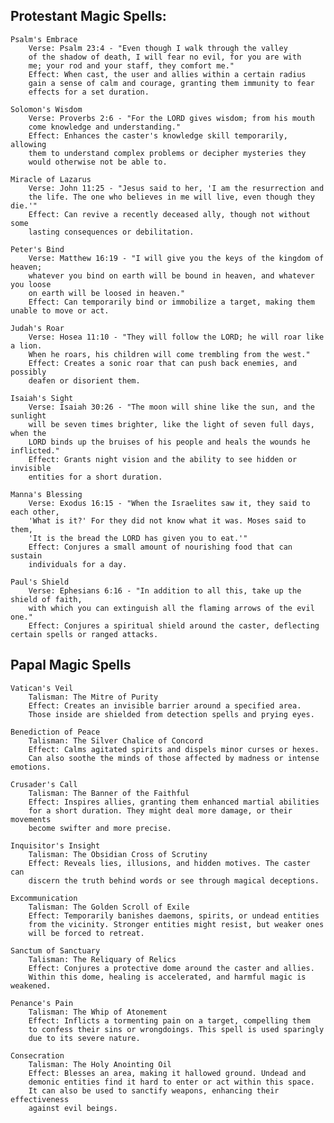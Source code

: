 ## Protestant Magic Spells:

    Psalm's Embrace
        Verse: Psalm 23:4 - "Even though I walk through the valley 
        of the shadow of death, I will fear no evil, for you are with
        me; your rod and your staff, they comfort me."
        Effect: When cast, the user and allies within a certain radius
        gain a sense of calm and courage, granting them immunity to fear
        effects for a set duration.

    Solomon's Wisdom
        Verse: Proverbs 2:6 - "For the LORD gives wisdom; from his mouth
        come knowledge and understanding."
        Effect: Enhances the caster's knowledge skill temporarily, allowing
        them to understand complex problems or decipher mysteries they 
        would otherwise not be able to.

    Miracle of Lazarus
        Verse: John 11:25 - "Jesus said to her, 'I am the resurrection and 
        the life. The one who believes in me will live, even though they die.'"
        Effect: Can revive a recently deceased ally, though not without some
        lasting consequences or debilitation.

    Peter's Bind
        Verse: Matthew 16:19 - "I will give you the keys of the kingdom of heaven;
        whatever you bind on earth will be bound in heaven, and whatever you loose 
        on earth will be loosed in heaven."
        Effect: Can temporarily bind or immobilize a target, making them unable to move or act.

    Judah's Roar
        Verse: Hosea 11:10 - "They will follow the LORD; he will roar like a lion.
        When he roars, his children will come trembling from the west."
        Effect: Creates a sonic roar that can push back enemies, and possibly 
        deafen or disorient them.

    Isaiah's Sight
        Verse: Isaiah 30:26 - "The moon will shine like the sun, and the sunlight 
        will be seven times brighter, like the light of seven full days, when the
        LORD binds up the bruises of his people and heals the wounds he inflicted."
        Effect: Grants night vision and the ability to see hidden or invisible 
        entities for a short duration.

    Manna's Blessing
        Verse: Exodus 16:15 - "When the Israelites saw it, they said to each other,
        'What is it?' For they did not know what it was. Moses said to them, 
        'It is the bread the LORD has given you to eat.'"
        Effect: Conjures a small amount of nourishing food that can sustain 
        individuals for a day.

    Paul's Shield
        Verse: Ephesians 6:16 - "In addition to all this, take up the shield of faith,
        with which you can extinguish all the flaming arrows of the evil one."
        Effect: Conjures a spiritual shield around the caster, deflecting certain spells or ranged attacks.


## Papal Magic Spells

    Vatican's Veil
        Talisman: The Mitre of Purity
        Effect: Creates an invisible barrier around a specified area.
        Those inside are shielded from detection spells and prying eyes.

    Benediction of Peace
        Talisman: The Silver Chalice of Concord
        Effect: Calms agitated spirits and dispels minor curses or hexes.
        Can also soothe the minds of those affected by madness or intense emotions.

    Crusader's Call
        Talisman: The Banner of the Faithful
        Effect: Inspires allies, granting them enhanced martial abilities 
        for a short duration. They might deal more damage, or their movements 
        become swifter and more precise.

    Inquisitor's Insight
        Talisman: The Obsidian Cross of Scrutiny
        Effect: Reveals lies, illusions, and hidden motives. The caster can
        discern the truth behind words or see through magical deceptions.

    Excommunication
        Talisman: The Golden Scroll of Exile
        Effect: Temporarily banishes daemons, spirits, or undead entities 
        from the vicinity. Stronger entities might resist, but weaker ones 
        will be forced to retreat.

    Sanctum of Sanctuary
        Talisman: The Reliquary of Relics
        Effect: Conjures a protective dome around the caster and allies. 
        Within this dome, healing is accelerated, and harmful magic is weakened.

    Penance's Pain
        Talisman: The Whip of Atonement
        Effect: Inflicts a tormenting pain on a target, compelling them 
        to confess their sins or wrongdoings. This spell is used sparingly 
        due to its severe nature.

    Consecration
        Talisman: The Holy Anointing Oil
        Effect: Blesses an area, making it hallowed ground. Undead and
        demonic entities find it hard to enter or act within this space.
        It can also be used to sanctify weapons, enhancing their effectiveness 
        against evil beings.
